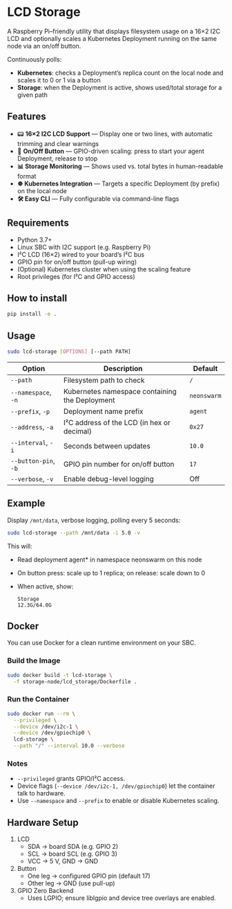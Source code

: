 # LCD Storage

A Raspberry Pi–friendly utility that displays filesystem usage on a 16×2 I2C LCD and optionally scales a Kubernetes Deployment running on the same node via an on/off button.

Continuously polls:

- **Kubernetes**: checks a Deployment’s replica count on the local node and scales it to 0 or 1 via a button
- **Storage**: when the Deployment is active, shows used/total storage for a given path

## Features

- 📟 **16×2 I2C LCD Support** — Display one or two lines, with automatic trimming and clear warnings
- 🔘 **On/Off Button** — GPIO-driven scaling: press to start your agent Deployment, release to stop
- **📊 Storage Monitoring** — Shows used vs. total bytes in human-readable format
- **☸️ Kubernetes Integration** — Targets a specific Deployment (by prefix) on the local node
- **🛠 Easy CLI** — Fully configurable via command-line flags

## Requirements

- Python 3.7+
- Linux SBC with I2C support (e.g. Raspberry Pi)
- I²C LCD (16×2) wired to your board’s I²C bus
- GPIO pin for on/off button (pull-up wiring)
- (Optional) Kubernetes cluster when using the scaling feature
- Root privileges (for I²C and GPIO access)

## How to install

```bash
pip install -e .
```

## Usage

```bash
sudo lcd-storage [OPTIONS] [--path PATH]
```

| Option               | Description                                    | Default     |
| -------------------- | ---------------------------------------------- | ----------- |
| `--path`             | Filesystem path to check                       | `/`         |
| `--namespace`, `-n`  | Kubernetes namespace containing the Deployment | `neonswarm` |
| `--prefix`, `-p`     | Deployment name prefix                         | `agent`     |
| `--address`, `-a`    | I²C address of the LCD (in hex or decimal)     | `0x27`      |
| `--interval`, `-i`   | Seconds between updates                        | `10.0`      |
| `--button-pin`, `-b` | GPIO pin number for on/off button              | `17`        |
| `--verbose`, `-v`    | Enable debug-level logging                     | Off         |

## Example

Display `/mnt/data`, verbose logging, polling every 5 seconds:

```bash
sudo lcd-storage --path /mnt/data -i 5.0 -v
```

This will:

- Read deployment agent* in namespace neonswarm on this node
- On button press: scale up to 1 replica; on release: scale down to 0
- When active, show:

    ```
    Storage
    12.3G/64.0G
    ```

## Docker

You can use Docker for a clean runtime environment on your SBC.

### Build the Image

```bash
sudo docker build -t lcd-storage \
  -f storage-node/lcd_storage/Dockerfile .
```

### Run the Container

```bash
sudo docker run --rm \
  --privileged \
  --device /dev/i2c-1 \
  --device /dev/gpiochip0 \
  lcd-storage \
  --path "/" --interval 10.0 --verbose
```

### Notes

- `--privileged` grants GPIO/I²C access.
- Device flags (`--device /dev/i2c-1, /dev/gpiochip0`) let the container talk to hardware.
- Use `--namespace` and `--prefix` to enable or disable Kubernetes scaling.

## Hardware Setup

1. LCD
    - SDA → board SDA (e.g. GPIO 2)
    - SCL → board SCL (e.g. GPIO 3)
    - VCC → 5 V, GND → GND
2. Button
    - One leg → configured GPIO pin (default 17)
    - Other leg → GND (use pull-up)
3. GPIO Zero Backend
    - Uses LGPIO; ensure liblgpio and device tree overlays are enabled.
